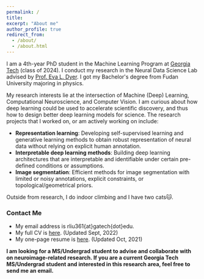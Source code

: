 ```yaml
---
permalink: /
title: 
excerpt: "About me"
author_profile: true
redirect_from: 
  - /about/
  - /about.html
---
```


I am a 4th-year PhD student in the Machine Learning Program at [Georgia Tech](https://ml.gatech.edu/) (class of 2024). 
I conduct my research in the Neural Data Science Lab advised by [Prof. Eva L. Dyer](https://dyerlab.gatech.edu/).
I got my Bachelor's degree from Fudan University majoring in physics.

My research interests lie at the intersection of Machine (Deep) Learning, Computational Neuroscience, and Computer Vision. I am curious about how deep learning could be used to accelerate scientific discovery, and thus how to design better deep learning models for science.
The research projects that I worked on, or am actively working on include: 
* **Representation learning**: Developing self-supervised learning and generative learning methods to obtain robust representation of neural data without relying on explicit human annotation.
* **Interpretable deep learning methods**: Building deep learning architectures that are interpretable and identifiable under certain pre-defined conditions or assumptions.
* **Image segmentation**: Efficient methods for image segmentation with limited or noisy annotations, explicit constraints, or topological/geometrical priors.

Outside from research, I do indoor climbing and I have two cats🐱.


### Contact Me

* My email address is rliu361{at}gatech{dot}edu.
* My full CV is [here](https://ranliu98.github.io/files/Ran_Liu_cv_full_length_22.pdf). (Updated Sept, 2022)
* My one-page resume is [here](https://ranliu98.github.io/files/Ran_Liu_one_page_resume.pdf). (Updated Oct, 2021)

**I am looking for a MS/Undergrad student to advise and collaborate with on neuroimage-related research. If you are a current Georgia Tech MS/Undergrad student and interested in this research area, feel free to send me an email.**
